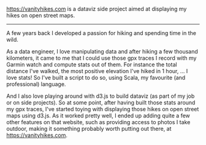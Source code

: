 
https://vanityhikes.com is a dataviz side project aimed at displaying my hikes on open street maps.

---

A few years back I developed a passion for hiking and spending time in the wild.

As a data engineer, I love manipulating data and after hiking a few thousand kilometers, it came to
me that I could use those gpx traces I record with my Garmin watch and compute stats out of them.
For instance the total distance I've walked, the most positive elevation I've hiked in 1 hour, ...
I love stats! So I've built a script to do so, using Scala, my favourite (and professional) language.

And I also love playing around with d3.js to build dataviz (as part of my job or on side projects).
So at some point, after having built those stats around my gpx traces, I've started toying with displaying
those hikes on open street maps using d3.js. As it worked pretty well, I ended up adding quite a few
other features on that website, such as providing access to photos I take outdoor, making it something
probably worth putting out there, at https://vanityhikes.com.
